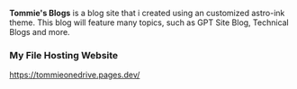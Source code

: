 **Tommie's Blogs** is a blog site that i created using an customized astro-ink theme. This blog will feature many topics, such as GPT Site Blog, Technical Blogs and more.  

### My File Hosting Website

https://tommieonedrive.pages.dev/                